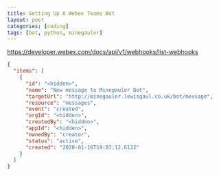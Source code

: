 ```yaml
---
title: Setting Up A Webex Teams Bot
layout: post
categories: [coding]
tags: [bot, python, minegauler]
---
```


<https://developer.webex.com/docs/api/v1/webhooks/list-webhooks>
```json
{
  "items": [
    {
      "id": "<hidden>",
      "name": "New message to Minegauler Bot",
      "targetUrl": "http://minegauler.lewisgaul.co.uk/bot/message",
      "resource": "messages",
      "event": "created",
      "orgId": "<hidden>",
      "createdBy": "<hidden>",
      "appId": "<hidden>",
      "ownedBy": "creator",
      "status": "active",
      "created": "2020-01-16T19:07:12.612Z"
    }
  ]
}
```

